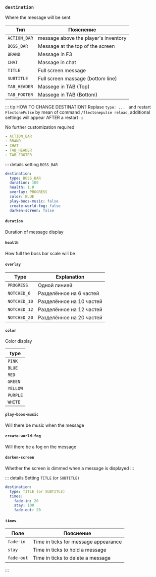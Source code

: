 ### `destination`

Where the message will be sent

| Тип          | Пояснение                                |
|--------------|------------------------------------------|
| `ACTION_BAR` | message above the player's inventory     |
| `BOSS_BAR`   | Message at the top of the screen         |
| `BRAND`      | Message in F3                            |
| `CHAT`       | Massage in chat                          |
| `TITLE`      | Full screen message                      |
| `SUBTITLE`   | Full screen massage (bottom line) |
| `TAB_HEADER` | Massege in TAB (Top)                 |
| `TAB_FOOTER` | Massege in TAB (Bottom)                  |

::: tip HOW TO CHANGE DESTINATION?
 Replase `type: ... ` and restart `FlectonePulse` by mean of command `/flectonepulse reload`, additional settings will appear AFTER a restart
:::

No further customization required
```yaml
- ACTION_BAR
- BRAND
- CHAT
- TAB_HEADER
- TAB_FOOTER
```

::: details setting `BOSS_BAR`

```yaml
destination:
  type: BOSS_BAR
  duration: 100
  health: 1.0
  overlay: PROGRESS
  color: BLUE
  play-boos-music: false
  create-world-fog: false
  darken-screen: false
```

#### `duration`

Duration of message display

#### `health`

How full the boss bar scale will be

#### `overlay`

| Type         | Explanation              |
|--------------|--------------------------|
| `PROGRESS`   | Одной линией             |
| `NOTCHED_6`  | Разделённое на 6 частей  |
| `NOTCHED_10` | Разделённое на 10 частей |
| `NOTCHED_12` | Разделённое на 12 частей |
| `NOTCHED_20` | Разделённое на 20 частей |

#### `color`

Color display

| type     |
|----------|
| `PINK`   |
| `BLUE`   |
| `RED`    |
| `GREEN`  |
| `YELLOW` |
| `PURPLE` |
| `WHITE`  |

#### `play-boos-music`

Will there be music when the message

#### `create-world-fog`

Will there be a fog on the message

#### `darken-screen`

Whether the screen is dimmed when a message is displayed
:::

::: details Setting `TITLE` (or `SUBTITLE`)
```yaml
destination:
  type: TITLE (or SUBTITLE)
  times:
    fade-in: 20
    stay: 100
    fade-out: 20
```

#### `times`

| Поле       | Пояснение                            |
|------------|--------------------------------------|
| `fade-in`  | Time in ticks for message appearance |
| `stay`     | Time in ticks to hold a message      |
| `fade-out` | Time in ticks to delete a message    |
:::
